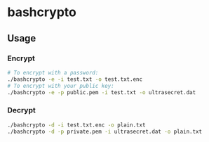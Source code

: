 # bashcrypto
## Usage
### Encrypt
```bash
# To encrypt with a password:
./bashcrypto -e -i test.txt -o test.txt.enc
# To encrypt with your public key:
./bashcrypto -e -p public.pem -i test.txt -o ultrasecret.dat
```
### Decrypt
```bash
./bashcrypto -d -i test.txt.enc -o plain.txt
./bashcrypto -d -p private.pem -i ultrasecret.dat -o plain.txt
```

